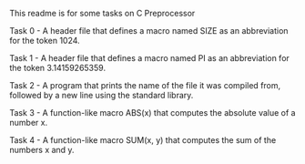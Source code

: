This readme is for some tasks on C Preprocessor

Task 0 - A header file that defines a macro named SIZE as an abbreviation for the token 1024.

Task 1 - A header file that defines a macro named PI as an abbreviation for the token 3.14159265359.

Task 2 - A  program that prints the name of the file it was compiled from, followed by a new line using the standard library.

Task 3 - A function-like macro ABS(x) that computes the absolute value of a number x.

Task 4 - A function-like macro SUM(x, y) that computes the sum of the numbers x and y.
